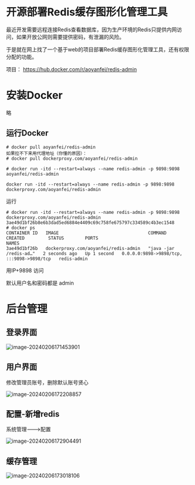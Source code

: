 # 开源部署Redis缓存图形化管理工具



最近开发需要远程连接Redis查看数据库，因为生产环境的Redis只提供内网访问，如果开放公网则需要提供密码，有泄漏的风险。

于是就在网上找了一个基于web的项目部署Redis缓存图形化管理工具，还有权限分配的功能。

项目： https://hub.docker.com/r/aoyanfei/redis-admin

# 安装Docker

略

## 运行Docker

```
# docker pull aoyanfei/redis-admin
如果拉不下来用代理地址（你懂的原因）：
# docker pull dockerproxy.com/aoyanfei/redis-admin

# docker run -itd --restart=always --name redis-admin -p 9898:9898 aoyanfei/redis-admin

docker run -itd --restart=always --name redis-admin -p 9898:9898 dockerproxy.com/aoyanfei/redis-admin

```

运行

```
# docker run -itd --restart=always --name redis-admin -p 9898:9898 dockerproxy.com/aoyanfei/redis-admin
3ae49d1bf26b8e6b3dad5ed6884e4409c69c758fe675797c334589c4b3ec1548
# docker ps
CONTAINER ID   IMAGE                                  COMMAND                  CREATED         STATUS        PORTS                                       NAMES
3ae49d1bf26b   dockerproxy.com/aoyanfei/redis-admin   "java -jar /redis-ad…"   2 seconds ago   Up 1 second   0.0.0.0:9898->9898/tcp, :::9898->9898/tcp   redis-admin
```

用IP+9898 访问

默认用户名和密码都是 admin



## 

# 后台管理

## 登录界面

![image-20240206171453901](https://imgoss.xgss.net/picgo/image-20240206171453901.png?aliyun)



## 用户界面

修改管理员账号，删除默认账号贤心

![image-20240206172208857](https://imgoss.xgss.net/picgo/image-20240206172208857.png?aliyun)



## 配置-新增redis

系统管理--->配置

![image-20240206172904491](https://imgoss.xgss.net/picgo2025/image-20240206172904491.png?aliyun)



## 缓存管理

![image-20240206173018106](https://imgoss.xgss.net/picgo/image-20240206173018106.png?aliyun)
